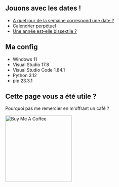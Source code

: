 ## Jouons avec les dates !

* [A quel jour de la semaine correspond une date ?](https://github.com/AlexisAmand/python/blob/master/Dates/jour-semaine.py)
* [Calendrier perpétuel](https://github.com/AlexisAmand/python/blob/master/Dates/calendar.py)
* [Une année est-elle bissextile ?](https://github.com/AlexisAmand/python/blob/master/Dates/bissextile.py)

##  Ma config

* Windows 11
* Visual Studio 17.8    
* Visual Studio Code 1.84.1
* Python 3.12
* pip 23.3.1

## Cette page vous a été utile ?
Pourquoi pas me remercier en m'offrant un café ?

<a href="https://www.buymeacoffee.com/alexisamand" target="_blank"><img src="https://cdn.buymeacoffee.com/buttons/v2/default-blue.png" alt="Buy Me A Coffee" width="210" ></a>









